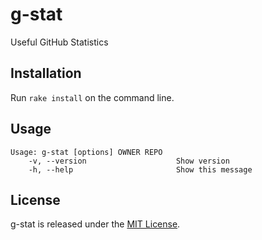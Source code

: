 # g-stat

Useful GitHub Statistics

## Installation

Run `rake install` on the command line.

## Usage

```
Usage: g-stat [options] OWNER REPO
    -v, --version                    Show version
    -h, --help                       Show this message
```

## License

g-stat is released under the [MIT License](LICENSE).

